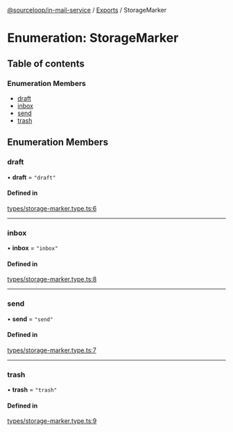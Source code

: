 [@sourceloop/in-mail-service](../README.md) / [Exports](../modules.md) / StorageMarker

# Enumeration: StorageMarker

## Table of contents

### Enumeration Members

- [draft](StorageMarker.md#draft)
- [inbox](StorageMarker.md#inbox)
- [send](StorageMarker.md#send)
- [trash](StorageMarker.md#trash)

## Enumeration Members

### draft

• **draft** = ``"draft"``

#### Defined in

[types/storage-marker.type.ts:6](https://github.com/sourcefuse/loopback4-microservice-catalog/blob/b93c60ac7/services/in-mail-service/src/types/storage-marker.type.ts#L6)

___

### inbox

• **inbox** = ``"inbox"``

#### Defined in

[types/storage-marker.type.ts:8](https://github.com/sourcefuse/loopback4-microservice-catalog/blob/b93c60ac7/services/in-mail-service/src/types/storage-marker.type.ts#L8)

___

### send

• **send** = ``"send"``

#### Defined in

[types/storage-marker.type.ts:7](https://github.com/sourcefuse/loopback4-microservice-catalog/blob/b93c60ac7/services/in-mail-service/src/types/storage-marker.type.ts#L7)

___

### trash

• **trash** = ``"trash"``

#### Defined in

[types/storage-marker.type.ts:9](https://github.com/sourcefuse/loopback4-microservice-catalog/blob/b93c60ac7/services/in-mail-service/src/types/storage-marker.type.ts#L9)
